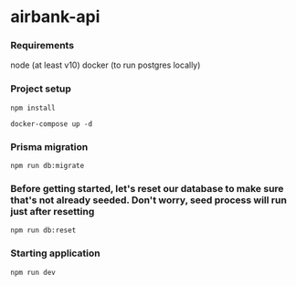 # airbank-api

### Requirements
node (at least v10)
docker (to run postgres locally)

### Project setup
```
npm install

docker-compose up -d
```

### Prisma migration
```
npm run db:migrate
```

### Before getting started, let's reset our database to make sure that's not already seeded. Don't worry, seed process will run just after resetting
```
npm run db:reset
```

### Starting application
```
npm run dev
```
